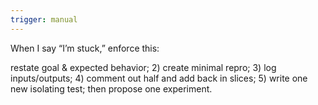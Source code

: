 ```yaml
---
trigger: manual
---
```


When I say “I’m stuck,” enforce this:

restate goal & expected behavior; 2) create minimal repro; 3) log inputs/outputs; 4) comment out half and add back in slices; 5) write one new isolating test; then propose one experiment.
